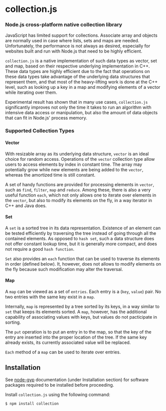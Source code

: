 collection.js
==========

### Node.js cross-platform native collection library

JavaScript has limited support for collections. Associate array and objects are normally used in case where lists, sets and maps are needed. Unfortunately, the performance is not always as desired, especially for websites built and run with Node.js that need to be highly efficient.

`collection.js` is a native implementation of such data types as vector, set and map, based on their respective underlying implementation in C++. These data types are highly efficient due to the fact that operations on these data types take advantage of the underlying data structures that represent them, and that most of the heavy-lifting work is done at the C++ level, such as looking up a key in a map and modifying elements of a vector while iterating over them.

Experimental result has shown that in many use cases, `collection.js` significantly improves not only the time it takes to run an algorithm with intensive data access or manipulation, but also the amount of data objects that can fit in Node.js' process memory.

### Supported Collection Types

#### Vector

With resizable array as its underlying data structure, `vector` is an ideal choice for random access. Operations of the `vector` collection type allow users to access elements by index in constant time. The array may potentially grow while new elements are being added to the `vector`, whereas the amortized time is still constant.

A set of handy functions are provided for processing elements in `vector`, such as `find`, `filter`, `map` and `reduce`. Among these, there is also a very useful function `each`, which not only allows one to iterate over elements in the `vector`, but also to modify its elements on the fly, in a way iterator in C++ and Java does.

#### Set

A `set` is a sorted tree in its data representation. Existence of an element can be tested efficiently by traversing the tree instead of going through all the contained elements. As opposed to `hash set`, such a data structure does not offer constant lookup time, but it is generally more compact, and does not require a good `hash function`.

`Set` also provides an `each` function that can be used to traverse its elements in order (defined below). It, however, does not allows to modify elements on the fly because such modification may alter the traversal.

#### Map

A `map` can be viewed as a set of `entries`. Each entry is a (`key`, `value`) pair. No two entries with the same key exist in a `map`.

Internally, `map` is represented by a tree sorted by its keys, in a way similar to `set` that keeps its elements sorted. A `map`, however, has the additional capability of associating values with keys, but values do not pacticipate in sorting.

The `put` operation is to put an entry in to the map, so that the key of the entry are inserted into the proper location of the tree. If the same key already exists, its currently associated value will be replaced.

`Each` method of a `map` can be used to iterate over entries.

Installation
----------

See [node-gyp](https://github.com/TooTallNate/node-gyp) documentation (under Installation section) for software packages required to be installed before proceeding.

Install `collection.js` using the following command:

``` bash
$ npm install collection
```
